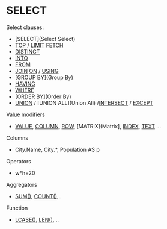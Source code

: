 # SELECT

Select clauses:
* [SELECT](Select Select)
* [TOP](Top) / [LIMIT](Limit) [FETCH](Fetch)
* [DISTINCT](Distinct)
* [INTO](Into)
* [FROM](From)
* [JOIN](Join) [ON](On) / [USING](Using)
* [GROUP BY](Group By)
* [HAVING](Having)
* [WHERE](Where)
* [ORDER BY](Order By)
* [UNION](Union) / [UNION ALL](Union All) /[INTERSECT](Intersect) / [EXCEPT](Except)

Value modifiers
* [VALUE](Value), [COLUMN](Column), [ROW](Row), [MATRIX](Matrix], [INDEX](Index), [TEXT](Text) …

Columns
* City.Name, City.*, Population AS p

Operators
* w*h+20

Aggregators
* [SUM()](Sum), [COUNT()](Count),..

Function
* [LCASE()](Lcase), [LEN()](Len), ..
